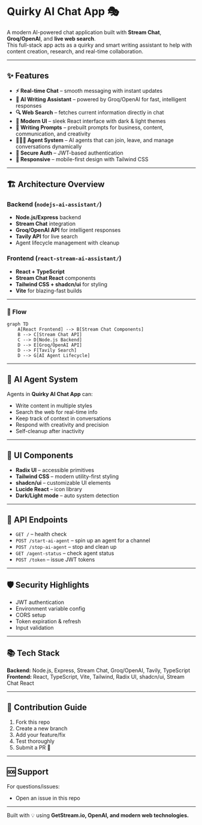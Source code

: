 # Quirky AI Chat App 🎭

A modern AI-powered chat application built with **Stream Chat**, **Groq/OpenAI**, and **live web search**.  
This full-stack app acts as a quirky and smart writing assistant to help with content creation, research, and real-time collaboration.

---

## ✨ Features

- **⚡ Real-time Chat** – smooth messaging with instant updates  
- **🤖 AI Writing Assistant** – powered by Groq/OpenAI for fast, intelligent responses  
- **🔍 Web Search** – fetches current information directly in chat  
- **🎨 Modern UI** – sleek React interface with dark & light themes  
- **📝 Writing Prompts** – prebuilt prompts for business, content, communication, and creativity  
- **🧑‍🤝‍🧑 Agent System** – AI agents that can join, leave, and manage conversations dynamically  
- **🔐 Secure Auth** – JWT-based authentication  
- **📱 Responsive** – mobile-first design with Tailwind CSS  

---

## 🏗️ Architecture Overview

### Backend (`nodejs-ai-assistant/`)

- **Node.js/Express** backend  
- **Stream Chat** integration  
- **Groq/OpenAI API** for intelligent responses  
- **Tavily API** for live search  
- Agent lifecycle management with cleanup  

### Frontend (`react-stream-ai-assistant/`)

- **React + TypeScript**  
- **Stream Chat React** components  
- **Tailwind CSS + shadcn/ui** for styling  
- **Vite** for blazing-fast builds  

---

### 🔄 Flow

```mermaid
graph TD
    A[React Frontend] --> B[Stream Chat Components]
    B --> C[Stream Chat API]
    C --> D[Node.js Backend]
    D --> E[Groq/OpenAI API]
    D --> F[Tavily Search]
    D --> G[AI Agent Lifecycle]
```

---

## 🧠 AI Agent System

Agents in **Quirky AI Chat App** can:  
- Write content in multiple styles  
- Search the web for real-time info  
- Keep track of context in conversations  
- Respond with creativity and precision  
- Self-cleanup after inactivity  

---

## 🎨 UI Components

- **Radix UI** – accessible primitives  
- **Tailwind CSS** – modern utility-first styling  
- **shadcn/ui** – customizable UI elements  
- **Lucide React** – icon library  
- **Dark/Light mode** – auto system detection  

---

## 📡 API Endpoints

- `GET /` – health check  
- `POST /start-ai-agent` – spin up an agent for a channel  
- `POST /stop-ai-agent` – stop and clean up  
- `GET /agent-status` – check agent status  
- `POST /token` – issue JWT tokens  

---

## 🛡 Security Highlights

- JWT authentication  
- Environment variable config  
- CORS setup  
- Token expiration & refresh  
- Input validation  

---

## 📚 Tech Stack

**Backend:** Node.js, Express, Stream Chat, Groq/OpenAI, Tavily, TypeScript  
**Frontend:** React, TypeScript, Vite, Tailwind, Radix UI, shadcn/ui, Stream Chat React  

---

## 🤝 Contribution Guide

1. Fork this repo  
2. Create a new branch  
3. Add your feature/fix  
4. Test thoroughly  
5. Submit a PR 🚀  

---

## 🆘 Support

For questions/issues:  
- Open an issue in this repo  

---

Built with 💡 using **GetStream.io, OpenAI, and modern web technologies.**

